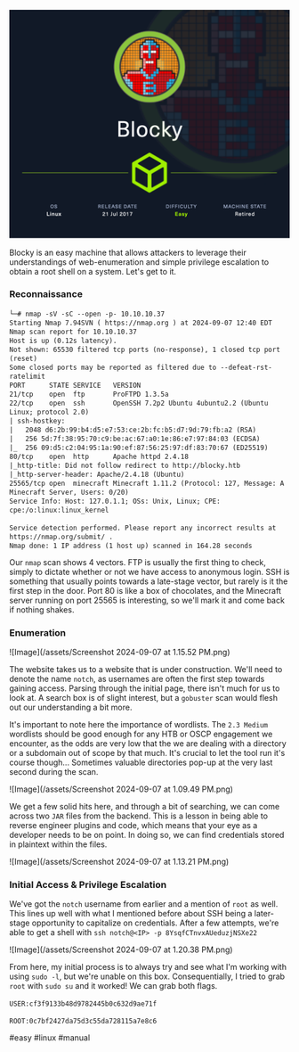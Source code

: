 ![Image](/assets/Blocky.png)

Blocky is an easy machine that allows attackers to leverage their understandings of web-enumeration and simple privilege escalation to obtain a root shell on a system. Let's get to it.
### Reconnaissance
```
└─# nmap -sV -sC --open -p- 10.10.10.37
Starting Nmap 7.94SVN ( https://nmap.org ) at 2024-09-07 12:40 EDT
Nmap scan report for 10.10.10.37
Host is up (0.12s latency).
Not shown: 65530 filtered tcp ports (no-response), 1 closed tcp port (reset)
Some closed ports may be reported as filtered due to --defeat-rst-ratelimit
PORT      STATE SERVICE   VERSION
21/tcp    open  ftp       ProFTPD 1.3.5a
22/tcp    open  ssh       OpenSSH 7.2p2 Ubuntu 4ubuntu2.2 (Ubuntu Linux; protocol 2.0)
| ssh-hostkey: 
|   2048 d6:2b:99:b4:d5:e7:53:ce:2b:fc:b5:d7:9d:79:fb:a2 (RSA)
|   256 5d:7f:38:95:70:c9:be:ac:67:a0:1e:86:e7:97:84:03 (ECDSA)
|_  256 09:d5:c2:04:95:1a:90:ef:87:56:25:97:df:83:70:67 (ED25519)
80/tcp    open  http      Apache httpd 2.4.18
|_http-title: Did not follow redirect to http://blocky.htb
|_http-server-header: Apache/2.4.18 (Ubuntu)
25565/tcp open  minecraft Minecraft 1.11.2 (Protocol: 127, Message: A Minecraft Server, Users: 0/20)
Service Info: Host: 127.0.1.1; OSs: Unix, Linux; CPE: cpe:/o:linux:linux_kernel

Service detection performed. Please report any incorrect results at https://nmap.org/submit/ .
Nmap done: 1 IP address (1 host up) scanned in 164.28 seconds

```

Our `nmap` scan shows 4 vectors. FTP is usually the first thing to check, simply to dictate whether or not we have access to anonymous login. SSH is something that usually points towards a late-stage vector, but rarely is it the first step in the door. Port 80 is like a box of chocolates, and the Minecraft server running on port 25565 is interesting, so we'll mark it and come back if nothing shakes.
### Enumeration

![Image](/assets/Screenshot 2024-09-07 at 1.15.52 PM.png)

The website takes us to a website that is under construction. We'll need to denote the name `notch`, as usernames are often the first step towards gaining access. Parsing through the initial page, there isn't much for us to look at. A search box is of slight interest, but a `gobuster` scan would flesh out our understanding a bit more.

It's important to note here the importance of wordlists. The `2.3 Medium` wordlists should be good enough for any HTB or OSCP engagement we encounter, as the odds are very low that the we are dealing with a directory or a subdomain out of scope by that much. It's crucial to let the tool run it's course though... Sometimes valuable directories pop-up at the very last second during the scan.

![Image](/assets/Screenshot 2024-09-07 at 1.09.49 PM.png)

We get a few solid hits here, and through a bit of searching, we can come across two `JAR` files from the backend. This is a lesson in being able to reverse engineer plugins and code, which means that your eye as a developer needs to be on point. 
In doing so, we can find credentials stored in plaintext within the files.

 ![Image](/assets/Screenshot 2024-09-07 at 1.13.21 PM.png)
### Initial Access & Privilege Escalation

We've got the `notch` username from earlier and a mention of `root` as well. This lines up well with what I mentioned before about SSH being a later-stage opportunity to capitalize on credentials. After a few attempts, we're able to get a shell with `ssh notch@<IP> -p 8YsqfCTnvxAUeduzjNSXe22 `

![Image](/assets/Screenshot 2024-09-07 at 1.20.38 PM.png)

From here, my initial process is to always try and see what I'm working with using `sudo -l`, but we're unable on this box. Consequentially, I tried to grab `root` with `sudo su` and it worked! We can grab both flags.

`USER:cf3f9133b48d9782445b0c632d9ae71f`

`ROOT:0c7bf2427da75d3c55da728115a7e8c6`

#easy #linux #manual 